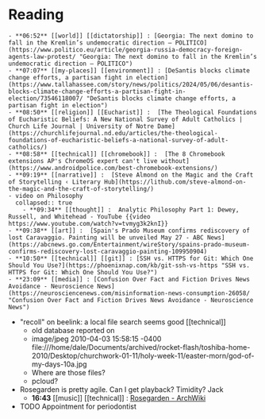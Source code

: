 # Reading
	- **06:52** [[world]] [[dictatorship]] : [Georgia: The next domino to fall in the Kremlin’s undemocratic direction – POLITICO](https://www.politico.eu/article/georgia-russia-democracy-foreign-agents-law-protest/ "Georgia: The next domino to fall in the Kremlin’s undemocratic direction – POLITICO")
	- **07:07** [[my-places]] [[environment]] : [DeSantis blocks climate change efforts, a partisan fight in election](https://www.tallahassee.com/story/news/politics/2024/05/06/desantis-blocks-climate-change-efforts-a-partisan-fight-in-election/73546118007/ "DeSantis blocks climate change efforts, a partisan fight in election")
	- **08:50** [[religion]] [[Eucharist]] :  [The Theological Foundations of Eucharistic Beliefs: A New National Survey of Adult Catholics | Church Life Journal | University of Notre Dame](https://churchlifejournal.nd.edu/articles/the-theological-foundations-of-eucharistic-beliefs-a-national-survey-of-adult-catholics/)
	- **08:58** [[technical]] [[chromebook]] :  [The 8 Chromebook extensions AP's ChromeOS expert can't live without](https://www.androidpolice.com/best-chromebook-extensions/)
	- **09:19** [[narrative]] :  [Steve Almond on the Magic and the Craft of Storytelling ‹ Literary Hub](https://lithub.com/steve-almond-on-the-magic-and-the-craft-of-storytelling/)
	- video on Philosophy
	  collapsed:: true
		- **09:34** [[thought]] :  Analytic Philosophy Part 1: Dewey, Russell, and Whitehead - YouTube {{video https://www.youtube.com/watch?v=tvmyg3k2knI}}
	- **09:38** [[art]] :  [Spain's Prado Museum confirms rediscovery of lost Caravaggio. Painting will be unveiled May 27 - ABC News](https://abcnews.go.com/Entertainment/wireStory/spains-prado-museum-confirms-rediscovery-lost-caravaggio-painting-109950904)
	- **10:50** [[technical]] [[git]] : [SSH vs. HTTPS for Git: Which One Should You Use?](https://phoenixnap.com/kb/git-ssh-vs-https "SSH vs. HTTPS for Git: Which One Should You Use?")
	- **23:09** [[media]] : [Confusion Over Fact and Fiction Drives News Avoidance - Neuroscience News](https://neurosciencenews.com/misinformation-news-consumption-26058/ "Confusion Over Fact and Fiction Drives News Avoidance - Neuroscience News")
- "recoll" on beelink: a local file search seems good [[technical]]
	- old database reported on
	- image/jpeg  2010-04-03 15:58:15 -0400    file:///home/dale/Documents/archived/rocket-flash/toshiba-home-2010/Desktop/churchwork-01-11/holy-week-11/easter-morn/god-of-my-days-10a.jpg
	- Where are those files?
	- pcloud?
- Rosegarden is pretty agile. Can I get playback? Timidity? Jack
	- **16:43** [[music]] [[technical]] :  [Rosegarden - ArchWiki](https://wiki.archlinux.org/title/Rosegarden)
- TODO Appointment for periodontist